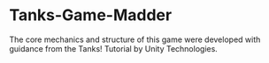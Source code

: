# Tanks-Game-Madder
The core mechanics and structure of this game were developed with guidance from the Tanks! Tutorial by Unity Technologies.
